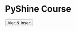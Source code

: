 # PyShine Course

<button id="alert-button">Alert & Insert</button>
<script src="https://github.com/py2ai/py2ai.github.io/brython.js"> 
</script>
<script src="https://github.com/py2ai/py2ai.github.io/brython_stdlib.js" >
</script>
<script type="text/python" id="script0"\>from browser import document,console,alert def show(e): console.log('Hello',e); alert('Hello world!'); import sys print("Here==>",sys.executable) a=2 import numpy as np print(a,np.__version__) document['alert-button'].bind('click',show)
</script>
